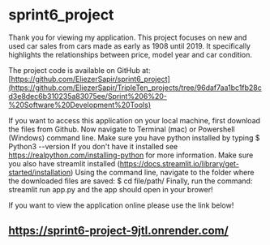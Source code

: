 # sprint6_project

Thank you for viewing my application.  This project focuses on new and used car sales from cars made as early as 1908 until 2019.  It specifically highlights the relationships between price, model year and car condition.

The project code is available on GitHub at: [https://github.com/EliezerSapir/sprint6_project](https://github.com/EliezerSapir/TripleTen_projects/tree/96daf7aa1bc1fb28cd3e8dec6b310235a83075ee/Sprint%206%20-%20Software%20Development%20Tools)

If you want to access this application on your local machine, first download the files from Github.  Now navigate to Terminal (mac) or Powershell (Windows) command line.   Make sure you have python installed by typing 
$ Python3 --version
If you don't have it installed see https://realpython.com/installing-python for more information.
Make sure you also have streamlit installed (https://docs.streamlit.io/library/get-started/installation)
Using the command line, navigate to the folder where the downloaded files are saved:
$ cd file/path/
Finally, run the command:
streamlit run app.py
and the app should open in your brower!


If you want to view the application online please use the link below!
 
## https://sprint6-project-9jtl.onrender.com/

